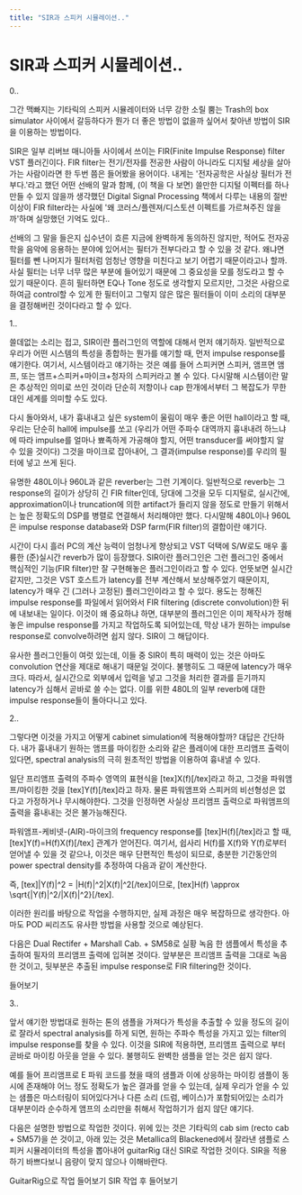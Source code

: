 ```yaml
---
title: "SIR과 스피커 시뮬레이션.."
---
```

# SIR과 스피커 시뮬레이션..


0..

그간 맥빠지는 기타릭의 스피커 시뮬레이터와 너무 강한 소릴 뿜는 Trash의 box simulator 사이에서 갈등하다가 뭔가 더 좋은 방법이 없을까 싶어서 찾아낸 방법이 SIR을 이용하는 방법이다.

SIR은 일부 리버브 매니아들 사이에서 쓰이는 FIR(Finite Impulse Response) filter VST 플러긴이다. FIR filter는 전기/전자를 전공한 사람이 아니라도 디지털 세상을 살아가는 사람이라면 한 두번 쯤은 들어봤을 용어이다. 내게는 '전자공학은 사실상 필터가 전부다.'라고 했던 어떤 선배의 말과 함께, (이 책을 다 보면) 쓸만한 디지털 이펙터를 하나 만들 수 있지 않을까 생각했던 Digital Signal Processing 책에서 다루는 내용의 절반이상이 FIR filter라는 사실에 '왜 코러스/플렌져/디스토션 이펙트를 가르쳐주진 않을까'하며 실망했던 기억도 있다..

선배의 그 말을 들은지 십수년이 흐른 지금에 완벽하게 동의하진 않지만, 적어도 전자공학을 음악에 응용하는 분야에 있어서는 필터가 전부다라고 할 수 있을 것 같다. 왜냐면 필터를 뺀 나머지가 필터처럼 엄청난 영향을 미친다고 보기 어렵기 때문이라고나 할까. 사실 필터는 너무 너무 많은 부분에 들어있기 때문에 그 중요성을 모를 정도라고 할 수 있기 때문이다. 흔히 필터하면 EQ나 Tone 정도로 생각할지 모르지만, 그것은 사람으로 하여금 control할 수 있게 한 필터이고 그렇지 않은 많은 필터들이 이미 소리의 대부분을 결정해버린 것이다라고 할 수 있다.

1..

쓸데없는 소리는 접고, SIR이란 플러그인의 역할에 대해서 먼저 얘기하자. 일반적으로 우리가 어떤 시스템의 특성을 종합하는 뭔가를 얘기할 때, 먼저 impulse response를 얘기한다. 여기서, 시스템이라고 얘기하는 것은 예를 들어 스피커면 스피커, 앰프면 앰프, 또는 앰프+스피커+마이크+청자의 스피커라고 볼 수 있다. 다시말해 시스템이란 말은 추상적인 의미로 쓰인 것이라 단순히 저항이나 cap 한개에서부터 그 복잡도가 무한대인 세계를 의미할 수도 있다.

다시 돌아와서, 내가 흉내내고 싶은 system이 울림이 매우 좋은 어떤 hall이라고 할 때, 우리는 단순히 hall에 impulse를 쏘고 (우리가 어떤 주파수 대역까지 흉내내려 하느냐에 따라 impulse를 얼마나 뾰족하게 가공해야 할지, 어떤 transducer를 써야할지 알 수 있을 것이다) 그것을 마이크로 잡아내어, 그 결과(impulse response)를 우리의 필터에 넣고 쓰게 된다.

유명한 480L이나 960L과 같은 reverber는 그런 기계이다. 일반적으로 reverb는 그 response의 길이가 상당히 긴 FIR filter인데, 당대에 그것을 모두 디지털로, 실시간에, approximation이나 truncation에 의한 artifact가 들리지 않을 정도로 만들기 위해서는 높은 정확도의 DSP를 병렬로 연결해서 처리해야만 했다. 다시말해 480L이나 960L은 impulse response database와 DSP farm(FIR filter)의 결합이란 얘기다.

시간이 다시 흘러 PC의 계산 능력이 엄청나게 향상되고 VST 덕택에 S/W로도 매우 훌륭한 (준)실시간 reverb가 많이 등장했다. SIR이란 플러그인은 그런 플러그인 중에서 핵심적인 기능(FIR filter)만 잘 구현해놓은 플러그인이라고 할 수 있다. 언뜻보면 실시간 같지만, 그것은 VST 호스트가 latency를 전부 계산해서 보상해주었기 때문이지, latency가 매우 긴 (그러나 고정된) 플러그인이라고 할 수 있다. 용도는 정해진 impulse response를 파일에서 읽어와서 FIR filtering (discrete convolution)한 뒤에 내보내는 일이다. 이것이 왜 중요하냐 하면, 대부분의 플러그인은 이미 제작사가 정해놓은 impulse response를 가지고 작업하도록 되어있는데, 막상 내가 원하는 impulse response로 convolve하려면 쉽지 않다. SIR이 그 해답이다.

유사한 플러그인들이 여럿 있는데, 이들 중 SIR이 특히 매력이 있는 것은 아마도 convolution 연산을 제대로 해내기 때문일 것이다. 불행히도 그 때문에 latency가 매우 크다. 따라서, 실시간으로 외부에서 입력을 넣고 그것을 처리한 결과를 듣기까지 latency가 심해서 곧바로 쓸 수는 없다. 이를 위한 480L의 일부 reverb에 대한 impulse response들이 돌아다니고 있다.

2..

그렇다면 이것을 가지고 어떻게 cabinet simulation에 적용해야할까? 대답은 간단하다. 내가 흉내내기 원하는 앰프를 마이킹한 소리와 같은 플레이에 대한 프리앰프 출력이 있다면, spectral analysis의 극히 원초적인 방법을 이용하여 흉내낼 수 있다.

일단 프리앰프 출력의 주파수 영역의 표현식을 [tex]X(f)[/tex]라고 하고, 그것을 파워앰프/마이킹한 것을 [tex]Y(f)[/tex]라고 하자. 물론 파워앰프와 스피커의 비선형성은 없다고 가정하거나 무시해야한다. 그것을 인정하면 사실상 프리앰프 출력으로 파워앰프의 출력을 흉내내는 것은 불가능해진다.

파워앰프-케비넷-(AIR)-마이크의 frequency response를 [tex]H(f)[/tex]라고 할 때, [tex]Y(f)=H(f)X(f)[/tex] 관계가 얻어진다. 여기서, 쉽사리 H(f)를 X(f)와 Y(f)로부터 얻어낼 수 있을 것 같으나, 이것은 매우 단편적인 특성이 되므로, 충분한 기간동안의 power spectral density를 추정하여 다음과 같이 계산한다.

즉, [tex]|Y(f)|^2 = |H(f)|^2|X(f)|^2[/tex]이므로, [tex]H(f) \approx \sqrt{|Y(f)|^2/|X(f)|^2}[/tex].

이러한 원리를 바탕으로 작업을 수행하지만, 실제 과정은 매우 복잡하므로 생각한다. 아마도 POD 씨리즈도 유사한 방법을 사용할 것으로 예상된다.

다음은 Dual Rectifer + Marshall Cab. + SM58로 실황 녹음 한 샘플에서 특성을 추출하여 필자의 프리앰프 출력에 입혀본 것이다. 앞부분은 프리앰프 출력을 그대로 녹음한 것이고, 뒷부분은 추출된 impulse response로 FIR filtering한 것이다.

들어보기

3..

앞서 얘기한 방법대로 원하는 톤의 샘플을 가져다가 특성을 추출할 수 있을 정도의 길이로 잘라서 spectral analysis를 하게 되면, 원하는 주파수 특성을 가지고 있는 filter의 impulse response를 찾을 수 있다. 이것을 SIR에 적용하면, 프리앰프 출력으로 부터 곧바로 마이킹 아웃을 얻을 수 있다. 불행히도 완벽한 샘플을 얻는 것은 쉽지 않다.

예를 들어 프리앰프로 E 파워 코드를 쳤을 때의 샘플과 이에 상응하는 마이킹 샘플이 동시에 존재해야 어느 정도 정확도가 높은 결과를 얻을 수 있는데, 실제 우리가 얻을 수 있는 샘플은 마스터링이 되어있다거나 다른 소리 (드럼, 베이스)가 포함되어있는 소리가 대부분이라 순수하게 앰프의 소리만을 취해서 작업하기가 쉽지 않단 얘기다.

다음은 설명한 방법으로 작업한 것이다. 위에 있는 것은 기타릭의 cab sim (recto cab + SM57)을 쓴 것이고, 아래 있는 것은 Metallica의 Blackened에서 잘라낸 샘플로 스피커 시뮬레이터의 특성을 뽑아내어 guitarRig 대신 SIR로 작업한 것이다. SIR을 적용하기 바쁘다보니 음량이 맞지 않으나 이해바란다.

GuitarRig으로 작업 들어보기
SIR 작업 후 들어보기


